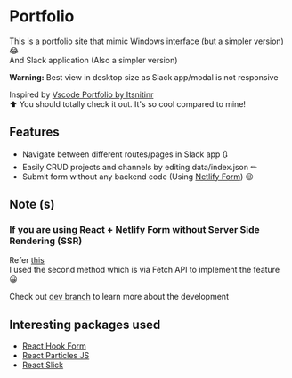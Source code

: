# Portfolio

This is a portfolio site that mimic Windows interface (but a simpler version) 😂  
And Slack application (Also a simpler version) 

**Warning:** Best view in desktop size as Slack app/modal is not responsive

Inspired by [Vscode Portfolio by Itsnitinr](https://github.com/itsnitinr/vscode-portfolio)  
⬆ You should totally check it out. It's so cool compared to mine!

## Features
- Navigate between different routes/pages in Slack app 🔃
- Easily CRUD projects and channels by editing data/index.json ✏
- Submit form without any backend code (Using [Netlify Form](https://docs.netlify.com/forms/setup/)) 😉

## Note (s)
### If you are using React + Netlify Form without Server Side Rendering (SSR)  
Refer [this](https://www.netlify.com/blog/2017/07/20/how-to-integrate-netlifys-form-handling-in-a-react-app/)  
I used the second method which is via Fetch API to implement the feature 😀

Check out [dev branch](https://github.com/A-amon/Portfolio/tree/dev) to learn more about the development

## Interesting packages used
- [React Hook Form](https://react-hook-form.com/get-started)
- [React Particles JS](https://github.com/Wufe/react-particles-js)
- [React Slick](https://github.com/akiran/react-slick)
